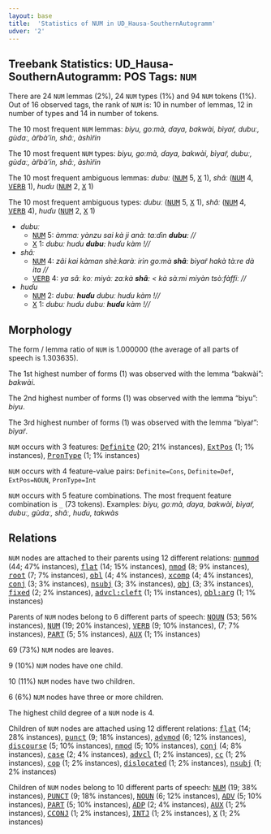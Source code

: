 ```yaml
---
layout: base
title:  'Statistics of NUM in UD_Hausa-SouthernAutogramm'
udver: '2'
---
```


## Treebank Statistics: UD_Hausa-SouthernAutogramm: POS Tags: `NUM`

There are 24 `NUM` lemmas (2%), 24 `NUM` types (1%) and 94 `NUM` tokens (1%).
Out of 16 observed tags, the rank of `NUM` is: 10 in number of lemmas, 12 in number of types and 14 in number of tokens.

The 10 most frequent `NUM` lemmas: <em>biyu, goːmà, ɗaya, bakwài, bìyar̃, dubuː, gùdaː, àr̃bàʼin, shâː, àshìr̃in</em>

The 10 most frequent `NUM` types:  <em>biyu, goːmà, ɗaya, bakwài, bìyar̃, dubuː, gùdaː, àr̃bàʼin, shâː, àshìr̃in</em>

The 10 most frequent ambiguous lemmas: <em>dubuː</em> (<tt><a href="ha_southernautogramm-pos-NUM.html">NUM</a></tt> 5, <tt><a href="ha_southernautogramm-pos-X.html">X</a></tt> 1), <em>shâː</em> (<tt><a href="ha_southernautogramm-pos-NUM.html">NUM</a></tt> 4, <tt><a href="ha_southernautogramm-pos-VERB.html">VERB</a></tt> 1), <em>huɗu</em> (<tt><a href="ha_southernautogramm-pos-NUM.html">NUM</a></tt> 2, <tt><a href="ha_southernautogramm-pos-X.html">X</a></tt> 1)

The 10 most frequent ambiguous types:  <em>dubuː</em> (<tt><a href="ha_southernautogramm-pos-NUM.html">NUM</a></tt> 5, <tt><a href="ha_southernautogramm-pos-X.html">X</a></tt> 1), <em>shâː</em> (<tt><a href="ha_southernautogramm-pos-NUM.html">NUM</a></tt> 4, <tt><a href="ha_southernautogramm-pos-VERB.html">VERB</a></tt> 4), <em>huɗu</em> (<tt><a href="ha_southernautogramm-pos-NUM.html">NUM</a></tt> 2, <tt><a href="ha_southernautogramm-pos-X.html">X</a></tt> 1)


* <em>dubuː</em>
  * <tt><a href="ha_southernautogramm-pos-NUM.html">NUM</a></tt> 5: <em>àmmaː yànzu sai kà ji anàː taːɗìn <b>dubuː</b> //</em>
  * <tt><a href="ha_southernautogramm-pos-X.html">X</a></tt> 1: <em>dubuː huɗu <b>dubuː</b> huɗu kàm !//</em>
* <em>shâː</em>
  * <tt><a href="ha_southernautogramm-pos-NUM.html">NUM</a></tt> 4: <em>zâi kai kàman shèːkaràː irìn goːmà <b>shâː</b> bìyar̃ hakà tàːre dà ita //</em>
  * <tt><a href="ha_southernautogramm-pos-VERB.html">VERB</a></tt> 4: <em>ya sâː koː miyàː zaːkà <b>shâː</b> < kà sàːmi miyàn tsòːfàffiː //</em>
* <em>huɗu</em>
  * <tt><a href="ha_southernautogramm-pos-NUM.html">NUM</a></tt> 2: <em>dubuː <b>huɗu</b> dubuː huɗu kàm !//</em>
  * <tt><a href="ha_southernautogramm-pos-X.html">X</a></tt> 1: <em>dubuː huɗu dubuː <b>huɗu</b> kàm !//</em>

## Morphology

The form / lemma ratio of `NUM` is 1.000000 (the average of all parts of speech is 1.303635).

The 1st highest number of forms (1) was observed with the lemma “bakwài”: <em>bakwài</em>.

The 2nd highest number of forms (1) was observed with the lemma “biyu”: <em>biyu</em>.

The 3rd highest number of forms (1) was observed with the lemma “bìyar̃”: <em>bìyar̃</em>.

`NUM` occurs with 3 features: <tt><a href="ha_southernautogramm-feat-Definite.html">Definite</a></tt> (20; 21% instances), <tt><a href="ha_southernautogramm-feat-ExtPos.html">ExtPos</a></tt> (1; 1% instances), <tt><a href="ha_southernautogramm-feat-PronType.html">PronType</a></tt> (1; 1% instances)

`NUM` occurs with 4 feature-value pairs: `Definite=Cons`, `Definite=Def`, `ExtPos=NOUN`, `PronType=Int`

`NUM` occurs with 5 feature combinations.
The most frequent feature combination is `_` (73 tokens).
Examples: <em>biyu, goːmà, ɗaya, bakwài, bìyar̃, dubuː, gùdaː, shâː, huɗu, takwàs</em>


## Relations

`NUM` nodes are attached to their parents using 12 different relations: <tt><a href="ha_southernautogramm-dep-nummod.html">nummod</a></tt> (44; 47% instances), <tt><a href="ha_southernautogramm-dep-flat.html">flat</a></tt> (14; 15% instances), <tt><a href="ha_southernautogramm-dep-nmod.html">nmod</a></tt> (8; 9% instances), <tt><a href="ha_southernautogramm-dep-root.html">root</a></tt> (7; 7% instances), <tt><a href="ha_southernautogramm-dep-obl.html">obl</a></tt> (4; 4% instances), <tt><a href="ha_southernautogramm-dep-xcomp.html">xcomp</a></tt> (4; 4% instances), <tt><a href="ha_southernautogramm-dep-conj.html">conj</a></tt> (3; 3% instances), <tt><a href="ha_southernautogramm-dep-nsubj.html">nsubj</a></tt> (3; 3% instances), <tt><a href="ha_southernautogramm-dep-obj.html">obj</a></tt> (3; 3% instances), <tt><a href="ha_southernautogramm-dep-fixed.html">fixed</a></tt> (2; 2% instances), <tt><a href="ha_southernautogramm-dep-advcl-cleft.html">advcl:cleft</a></tt> (1; 1% instances), <tt><a href="ha_southernautogramm-dep-obl-arg.html">obl:arg</a></tt> (1; 1% instances)

Parents of `NUM` nodes belong to 6 different parts of speech: <tt><a href="ha_southernautogramm-pos-NOUN.html">NOUN</a></tt> (53; 56% instances), <tt><a href="ha_southernautogramm-pos-NUM.html">NUM</a></tt> (19; 20% instances), <tt><a href="ha_southernautogramm-pos-VERB.html">VERB</a></tt> (9; 10% instances),  (7; 7% instances), <tt><a href="ha_southernautogramm-pos-PART.html">PART</a></tt> (5; 5% instances), <tt><a href="ha_southernautogramm-pos-AUX.html">AUX</a></tt> (1; 1% instances)

69 (73%) `NUM` nodes are leaves.

9 (10%) `NUM` nodes have one child.

10 (11%) `NUM` nodes have two children.

6 (6%) `NUM` nodes have three or more children.

The highest child degree of a `NUM` node is 4.

Children of `NUM` nodes are attached using 12 different relations: <tt><a href="ha_southernautogramm-dep-flat.html">flat</a></tt> (14; 28% instances), <tt><a href="ha_southernautogramm-dep-punct.html">punct</a></tt> (9; 18% instances), <tt><a href="ha_southernautogramm-dep-advmod.html">advmod</a></tt> (6; 12% instances), <tt><a href="ha_southernautogramm-dep-discourse.html">discourse</a></tt> (5; 10% instances), <tt><a href="ha_southernautogramm-dep-nmod.html">nmod</a></tt> (5; 10% instances), <tt><a href="ha_southernautogramm-dep-conj.html">conj</a></tt> (4; 8% instances), <tt><a href="ha_southernautogramm-dep-case.html">case</a></tt> (2; 4% instances), <tt><a href="ha_southernautogramm-dep-advcl.html">advcl</a></tt> (1; 2% instances), <tt><a href="ha_southernautogramm-dep-cc.html">cc</a></tt> (1; 2% instances), <tt><a href="ha_southernautogramm-dep-cop.html">cop</a></tt> (1; 2% instances), <tt><a href="ha_southernautogramm-dep-dislocated.html">dislocated</a></tt> (1; 2% instances), <tt><a href="ha_southernautogramm-dep-nsubj.html">nsubj</a></tt> (1; 2% instances)

Children of `NUM` nodes belong to 10 different parts of speech: <tt><a href="ha_southernautogramm-pos-NUM.html">NUM</a></tt> (19; 38% instances), <tt><a href="ha_southernautogramm-pos-PUNCT.html">PUNCT</a></tt> (9; 18% instances), <tt><a href="ha_southernautogramm-pos-NOUN.html">NOUN</a></tt> (6; 12% instances), <tt><a href="ha_southernautogramm-pos-ADV.html">ADV</a></tt> (5; 10% instances), <tt><a href="ha_southernautogramm-pos-PART.html">PART</a></tt> (5; 10% instances), <tt><a href="ha_southernautogramm-pos-ADP.html">ADP</a></tt> (2; 4% instances), <tt><a href="ha_southernautogramm-pos-AUX.html">AUX</a></tt> (1; 2% instances), <tt><a href="ha_southernautogramm-pos-CCONJ.html">CCONJ</a></tt> (1; 2% instances), <tt><a href="ha_southernautogramm-pos-INTJ.html">INTJ</a></tt> (1; 2% instances), <tt><a href="ha_southernautogramm-pos-X.html">X</a></tt> (1; 2% instances)

